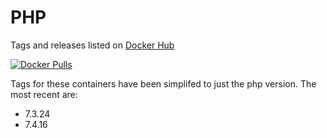 PHP
=====================
Tags and releases listed on [Docker Hub](https://hub.docker.com/r/digitalpulp/php/)

[![Docker Pulls](https://img.shields.io/docker/pulls/digitalpulp/php.svg?maxAge=2592000)](https://hub.docker.com/r/digitalpulp/php/)

Tags for these containers have been simplifed to just the php version. The most recent are:

- 7.3.24
- 7.4.16
